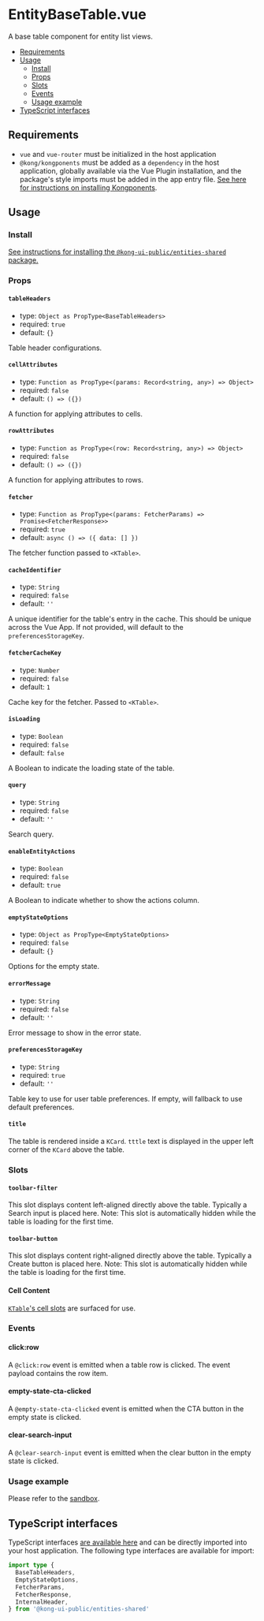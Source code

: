 # EntityBaseTable.vue

A base table component for entity list views.

- [Requirements](#requirements)
- [Usage](#usage)
  - [Install](#install)
  - [Props](#props)
  - [Slots](#slots)
  - [Events](#events)
  - [Usage example](#usage-example)
- [TypeScript interfaces](#typescript-interfaces)

## Requirements

- `vue` and `vue-router` must be initialized in the host application
- `@kong/kongponents` must be added as a `dependency` in the host application, globally available via the Vue Plugin installation, and the package's style imports must be added in the app entry file. [See here for instructions on installing Kongponents](https://kongponents.konghq.com/#globally-install-all-kongponents).

## Usage

### Install

[See instructions for installing the `@kong-ui-public/entities-shared` package.](../README.md#install)

### Props

#### `tableHeaders`

- type: `Object as PropType<BaseTableHeaders>`
- required: `true`
- default: `{}`

Table header configurations.

#### `cellAttributes`

- type: `Function as PropType<(params: Record<string, any>) => Object>`
- required: `false`
- default: `() => ({})`

A function for applying attributes to cells.

#### `rowAttributes`

- type: `Function as PropType<(row: Record<string, any>) => Object>`
- required: `false`
- default: `() => ({})`

A function for applying attributes to rows.

#### `fetcher`

- type: `Function as PropType<(params: FetcherParams) => Promise<FetcherResponse>>`
- required: `true`
- default: `async () => ({ data: [] })`

The fetcher function passed to `<KTable>`.

#### `cacheIdentifier`

- type: `String`
- required: `false`
- default: `''`

A unique identifier for the table's entry in the cache. This should be unique across the Vue App.
If not provided, will default to the `preferencesStorageKey`.

#### `fetcherCacheKey`

- type: `Number`
- required: `false`
- default: `1`

Cache key for the fetcher. Passed to `<KTable>`.

#### `isLoading`

- type: `Boolean`
- required: `false`
- default: `false`

A Boolean to indicate the loading state of the table.

#### `query`

- type: `String`
- required: `false`
- default: `''`

Search query.

#### `enableEntityActions`

- type: `Boolean`
- required: `false`
- default: `true`

A Boolean to indicate whether to show the actions column.

#### `emptyStateOptions`

- type: `Object as PropType<EmptyStateOptions>`
- required: `false`
- default: `{}`

Options for the empty state.

#### `errorMessage`

- type: `String`
- required: `false`
- default: `''`

Error message to show in the error state.

#### `preferencesStorageKey`

- type: `String`
- required: `true`
- default: `''`

Table key to use for user table preferences. If empty, will fallback to use default preferences.

#### `title`

The table is rendered inside a `KCard`. `tttle` text is displayed in the upper left corner of the `KCard` above the table.

### Slots

#### `toolbar-filter`

This slot displays content left-aligned directly above the table. Typically a Search input is placed here.
Note: This slot is automatically hidden while the table is loading for the first time.

#### `toolbar-button`

This slot displays content right-aligned directly above the table. Typically a Create button is placed here.
Note: This slot is automatically hidden while the table is loading for the first time.

#### Cell Content

[`KTable`'s cell slots](https://kongponents.konghq.com/components/table.html#column-cell) are surfaced for use.

### Events

#### click:row

A `@click:row` event is emitted when a table row is clicked. The event payload contains the row item.

#### empty-state-cta-clicked

A `@empty-state-cta-clicked` event is emitted when the CTA button in the empty state is clicked.

#### clear-search-input

A `@clear-search-input` event is emitted when the clear button in the empty state is clicked.

### Usage example

Please refer to the [sandbox](../sandbox/pages/EntityBaseTablePage.vue).

## TypeScript interfaces

TypeScript interfaces [are available here](https://github.com/Kong/public-ui-components/blob/main/packages/entities/entities-shared/src/types/entity-base-table.ts) and can be directly imported into your host application. The following type interfaces are available for import:

```ts
import type {
  BaseTableHeaders,
  EmptyStateOptions,
  FetcherParams,
  FetcherResponse,
  InternalHeader,
} from '@kong-ui-public/entities-shared'
```
